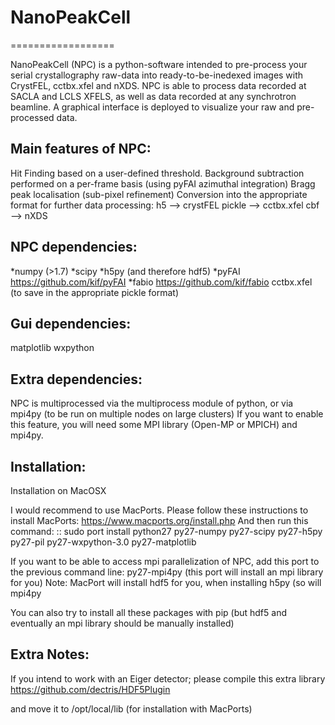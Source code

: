 # NanoPeakCell
==================

NanoPeakCell (NPC) is a python-software intended to pre-process your serial crystallography raw-data into ready-to-be-inedexed images with CrystFEL, cctbx.xfel and nXDS.
NPC is able to process data recorded at SACLA and LCLS XFELS, as well as data recorded at any synchrotron beamline.
A graphical interface is deployed to visualize your raw and pre-processed data.

Main features of NPC:
---------------------
Hit Finding based on a user-defined threshold.
Background subtraction performed on a per-frame basis (using pyFAI azimuthal integration)
Bragg peak localisation (sub-pixel refinement)
Conversion into the appropriate format for further data processing:
h5 --> crystFEL
pickle --> cctbx.xfel
cbf --> nXDS  

NPC dependencies:
-----------------
*numpy (>1.7)
*scipy
*h5py (and therefore hdf5)
*pyFAI  https://github.com/kif/pyFAI
*fabio  https://github.com/kif/fabio
cctbx.xfel (to save in the appropriate pickle format)

Gui dependencies:
-----------------
matplotlib
wxpython


Extra dependencies:
-------------------
NPC is multiprocessed via the multiprocess module of python, or via mpi4py (to be run on multiple nodes on large clusters)
If you want to enable this feature, you will need some MPI library (Open-MP or MPICH) and mpi4py.

Installation:
-------------

Installation on MacOSX

I would recommend to use MacPorts. Please follow these instructions to install MacPorts: https://www.macports.org/install.php
And then run this command:
::
sudo port install python27 py27-numpy py27-scipy py27-h5py py27-pil py27-wxpython-3.0 py27-matplotlib

If you want to be able to access mpi parallelization of NPC, add this port to the previous command line:
py27-mpi4py (this port will install an mpi library for you)
Note: MacPort will install hdf5 for you, when installing h5py (so will mpi4py

You can also try to install all these packages with pip (but hdf5 and eventually an mpi library should be manually installed)


Extra Notes:
-------------
If you intend to work with an Eiger detector; please compile this extra library 
https://github.com/dectris/HDF5Plugin

and move it to /opt/local/lib (for installation with MacPorts)


